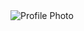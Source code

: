 <link rel="stylesheet" href="css/styles.css"> <!-- Points to styles.css in the /css folder -->
<script src="js/script.js"></script> <!-- Points to script.js in the /js folder -->
<img src="WhatsApp Image 2025-01-26 at 15.51.01_a57e8ec0.jpg" alt="Profile Photo"> <!-- Points to the image in the /images folder -->

